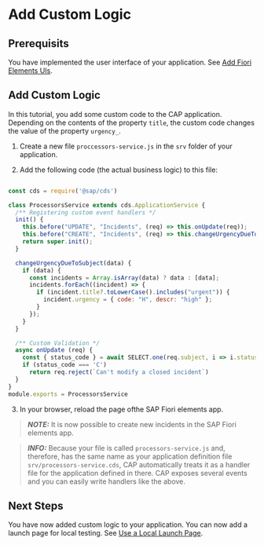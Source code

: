 # Add Custom Logic

## Prerequisits

You have implemented the user interface of your application. See [Add Fiori Elements UIs](Add_Fiori_Elements_UIs.md).

## Add Custom Logic 

In this tutorial, you add some custom code to the CAP application. Depending on the contents of the property `title`, the custom code changes the value of the property `urgency_`.

1. Create a new file `proccessors-service.js` in the `srv` folder of your application.

2. Add the following code (the actual business logic) to this file:

```js

const cds = require('@sap/cds')

class ProcessorsService extends cds.ApplicationService {
  /** Registering custom event handlers */
  init() {
    this.before("UPDATE", "Incidents", (req) => this.onUpdate(req));
    this.before("CREATE", "Incidents", (req) => this.changeUrgencyDueToSubject(req.data));
    return super.init();
  }

  changeUrgencyDueToSubject(data) {
    if (data) {
      const incidents = Array.isArray(data) ? data : [data];
      incidents.forEach((incident) => {
        if (incident.title?.toLowerCase().includes("urgent")) {
          incident.urgency = { code: "H", descr: "high" };
        }
      });
    }
  }

  /** Custom Validation */
  async onUpdate (req) {
    const { status_code } = await SELECT.one(req.subject, i => i.status_code).where({ID: req.data.ID})
    if (status_code === 'C')
      return req.reject(`Can't modify a closed incident`)
  }
}
module.exports = ProcessorsService
```

3. In your browser, reload the page ofthe SAP Fiori elements app.

> **_NOTE:_** It is now possible to create new incidents in the SAP Fiori elements app.

> **_INFO:_** Because your file is called `processors-service.js` and, therefore, has the same name
> as your application definition file `srv/processors-service.cds`, CAP automatically treats it as a
> handler file for the application defined in there. CAP exposes several events and you can easily
> write handlers like the above.

## Next Steps

You have now added custom logic to your application. 
You can now add a launch page for local testing. See [Use a Local Launch Page](Use_a_Local_Launch_Page.md).
